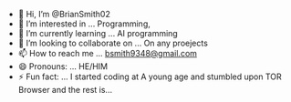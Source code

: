 - 👋 Hi, I’m @BrianSmith02
- 👀 I’m interested in ... Programming, 
- 🌱 I’m currently learning ... AI programming 
- 💞️ I’m looking to collaborate on ... On any proejects 
- 📫 How to reach me ... bsmith9348@gmail.com
- 😄 Pronouns: ... HE/HIM
- ⚡ Fun fact: ... I started coding at A young age and stumbled upon TOR Browser and the rest is...

<!---
BrianSmith02/BrianSmith02 is a ✨ special ✨ repository because its `README.md` (this file) appears on your GitHub profile.
You can click the Preview link to take a look at your changes.
--->
